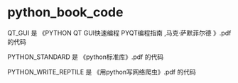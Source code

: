# python_book_code

QT_GUI  是  《PYTHON QT GUI快速编程 PYQT编程指南 ,马克·萨默菲尔德 》.pdf的代码

PYTHON_STANDARD  是  《python标准库》.pdf 的代码

PYTHON_WRITE_REPTILE 是 《用python写网络爬虫》.pdf 的代码